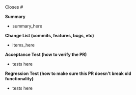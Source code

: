 Closes #

**Summary**

- summary_here

**Change List (commits, features, bugs, etc)**

- items_here

**Acceptance Test (how to verify the PR)**

- tests here

**Regression Test (how to make sure this PR doesn't break old functionality)**

- tests here
